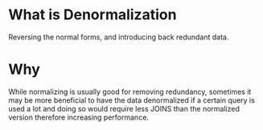 # What is Denormalization
Reversing the normal forms, and introducing back redundant data.
# Why
While normalizing is usually good for removing redundancy, sometimes it may be more beneficial to have the data denormalized if a certain query is used a lot and doing so would require less JOINS than the normalized version therefore increasing performance.